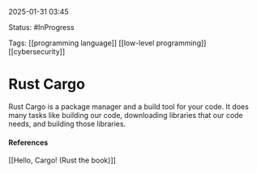 
2025-01-31 03:45

Status: #InProgress 

Tags: [[programming language]] [[low-level programming]] [[cybersecurity]]

# Rust Cargo

Rust Cargo is a package manager and a build tool for your code. It does many tasks like building our code, downloading libraries that our code needs, and building those libraries.






#### References
[[Hello, Cargo! (Rust the book)]]